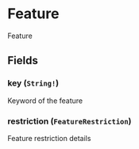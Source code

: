# Feature

Feature

## Fields

### key (`String!`)
Keyword of the feature

### restriction (`FeatureRestriction`)
Feature restriction details
